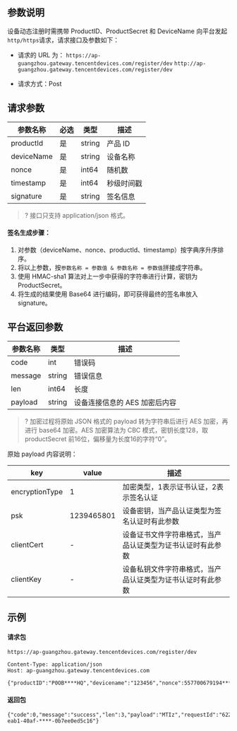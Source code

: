 ## 参数说明

设备动态注册时需携带 ProductID、ProductSecret 和 DeviceName 向平台发起`http/https`请求，请求接口及参数如下：
- 请求的 URL 为：
``
https://ap-guangzhou.gateway.tencentdevices.com/register/dev
``
``
http://ap-guangzhou.gateway.tencentdevices.com/register/dev
``

- 请求方式：Post

## 请求参数

| 参数名称   | 必选 | 类型   | 描述       |
| ---------- | ---- | ------ | ---------- |
| productId  | 是   | string | 产品 ID     |
| deviceName | 是   | string | 设备名称   |
| nonce      | 是   | int64  | 随机数     |
| timestamp  | 是   | int64  | 秒级时间戳 |
| signature  | 是   | string | 签名信息   |

>? 接口只支持 application/json 格式。

#### 签名生成步骤：
1. 对参数（deviceName、nonce、productId、timestamp）按字典序升序排序。
2. 将以上参数，按`参数名称 = 参数值 & 参数名称 = 参数值`拼接成字符串。
3. 使用 HMAC-sha1 算法对上一步中获得的字符串进行计算，密钥为 ProductSecret。
4. 将生成的结果使用 Base64 进行编码，即可获得最终的签名串放入 signature。

## 平台返回参数

| 参数名称 | 类型   | 描述                        |
| -------- | ------ | --------------------------- |
| code     | int  | 错误码                      |
| message  | string | 错误信息                    |
| len      | int64  | 长度                        |
| payload  | string | 设备连接信息的 AES 加密后内容 |

>? 加密过程将原始 JSON 格式的 payload 转为字符串后进行 AES 加密，再进行 base64 加密。AES 加密算法为 CBC 模式，密钥长度128，取 productSecret 前16位，偏移量为长度16的字符“0”。

原始 payload 内容说明：

| key            | value      | 描述                                                         |
| -------------- | ---------- | ------------------------------------------------------------ |
| encryptionType | 1          | 加密类型，1表示证书认证，2表示签名认证                     |
| psk            | 1239465801 | 设备密钥，当产品认证类型为签名认证时有此参数           |
| clientCert     | - | 设备证书文件字符串格式，当产品认证类型为证书认证时有此参数 |
| clientKey      |- | 设备私钥文件字符串格式，当产品认证类型为证书认证时有此参数 |

## 示例

#### 请求包

```
https://ap-guangzhou.gateway.tencentdevices.com/register/dev

Content-Type: application/json
Host: ap-guangzhou.gateway.tencentdevices.com

{"productID":"P0OB****HQ","devicename":"123456","nonce":557700679194****410,"timestamp":160****423,"signature":"MTIzND****g5dz09"}
```

#### 返回包

```
{"code":0,"message":"success","len":3,"payload":"MTIz","requestId":"622fec91-eab1-40af-****-0b7ee0ed5c16"}
```





